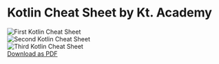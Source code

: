 # Kotlin Cheat Sheet by Kt. Academy  

![First Kotlin Cheat Sheet](https://gitlab.com/CLEFFY/kotlin-cheat-sheet/raw/master/kotlin_cheat_sheet_1.png "First Kotlin Cheat Sheet")  
![Second Kotlin Cheat Sheet](https://gitlab.com/CLEFFY/kotlin-cheat-sheet/raw/master/kotlin_cheat_sheet_2.png "Second Kotlin Cheat Sheet")  
![Third Kotlin Cheat Sheet](https://gitlab.com/CLEFFY/kotlin-cheat-sheet/raw/master/kotlin_cheat_sheet_3.png "Third Kotlin Cheat Sheet")  
<a href="https://gitlab.com/CLEFFY/kotlin-cheat-sheet/raw/master/kotlin_cheat_sheet.pdf?inline=false" download>Download as PDF</a>
